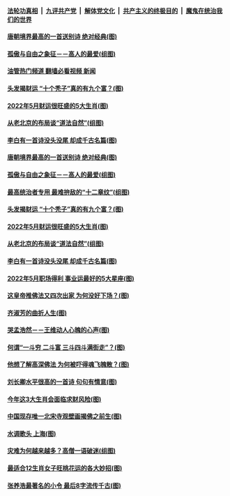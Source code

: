 ####  [法轮功真相](../../../../basic/blob/master/README.md?t=04302031) &nbsp;|&nbsp; [九评共产党](../../../../9ping.md/blob/master/README.md?t=04302031) &nbsp;|&nbsp; [解体党文化](../../../../jtdwh.md/blob/master/README.md?t=04302031)  &nbsp;|&nbsp; [共产主义的终极目的](../../../../gczydzjmd.md/blob/master/README.md?t=04302031) &nbsp;|&nbsp; [魔鬼在统治我们的世界](../../../../mgztzwmdsj.md/blob/master/README.md?t=04302031) 

#### [唐朝境界最高的一首送别诗 绝对经典(图)](../pages/p7/1001661.md?t=04302031) 

#### [孤傲与自由之象征－－高人的最爱(组图)](../pages/p7/1003604.md?t=04302031) 

#### [油管热门频道 翻墙必看视频 新闻](http://45.76.130.85:81/youtube.html?04302031)

#### [头发揭财运 “十个秃子”真的有九个富？(图)](../pages/p7/1003382.md?t=04302031) 

#### [2022年5月财运很旺盛的5大生肖(图)](../pages/p7/1004632.md?t=04302031) 

#### [从老北京的布局谈“道法自然”(组图)](../pages/p7/1002936.md?t=04302031) 

#### [李白有一首诗没头没尾 却成千古名篇(图)](../pages/p7/1001548.md?t=04302031) 

#### [唐朝境界最高的一首送别诗 绝对经典(图)](../pages/p7/1001661.md?t=04302031) 

#### [孤傲与自由之象征－－高人的最爱(组图)](../pages/p7/1003604.md?t=04302031) 

#### [最高统治者专用 最难拚敌的“十二章纹”(组图)](../pages/p7/1000360.md?t=04302031) 

#### [头发揭财运 “十个秃子”真的有九个富？(图)](../pages/p7/1003382.md?t=04302031) 

#### [2022年5月财运很旺盛的5大生肖(图)](../pages/p7/1004632.md?t=04302031) 

#### [从老北京的布局谈“道法自然”(组图)](../pages/p7/1002936.md?t=04302031) 

#### [李白有一首诗没头没尾 却成千古名篇(图)](../pages/p7/1001548.md?t=04302031) 

#### [2022年5月职场得利 事业运最好的5大星座(图)](../pages/p7/1003030.md?t=04302031) 

#### [这皇帝推佛法又四次出家 为何没好下场？(图)](../pages/p7/1003465.md?t=04302031) 

#### [齐淑芳的曲折人生(图)](../pages/p7/1004760.md?t=04302031) 

#### [哭孟浩然－－王维动人心魄的心声(图)](../pages/p7/1001653.md?t=04302031) 

#### [何谓“一斗穷 二斗富 三斗四斗满街走”？(图)](../pages/p7/1003165.md?t=04302031) 

#### [他想了解高深佛法 为何被吓得魂飞魄散？(图)](../pages/p7/969855.md?t=04302031) 

#### [刘长卿水平很高的一首诗 句句有情意(图)](../pages/p7/1001397.md?t=04302031) 

#### [今年这3大生肖会面临求财风险(图)](../pages/p7/1004537.md?t=04302031) 

#### [中国现存唯一北宋寺观壁画揭佛之前生(图)](../pages/p7/1003464.md?t=04302031) 

#### [水调歌头 上海(图)](../pages/p7/1004561.md?t=04302031) 

#### [灾难为何越来越多？高僧一语破迷(组图)](../pages/p7/1004065.md?t=04302031) 

#### [最适合12生肖女子旺桃花运的各大妙招(图)](../pages/p7/1002736.md?t=04302031) 

#### [张养浩最著名的小令 最后8字流传千古(图)](../pages/p7/1001660.md?t=04302031) 

<img src='http://gfw-breaker.win/goodnews/indexes/p7.md' width='0px' height='0px'/>
